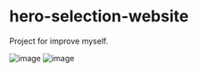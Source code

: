 # hero-selection-website
Project for improve myself.



![image](https://user-images.githubusercontent.com/58304648/230780441-ad24030b-1959-437e-ac62-867a64806f00.png)
![image](https://user-images.githubusercontent.com/58304648/230780476-c2395b0c-71cd-42c5-88ff-1725e99c2575.png)
